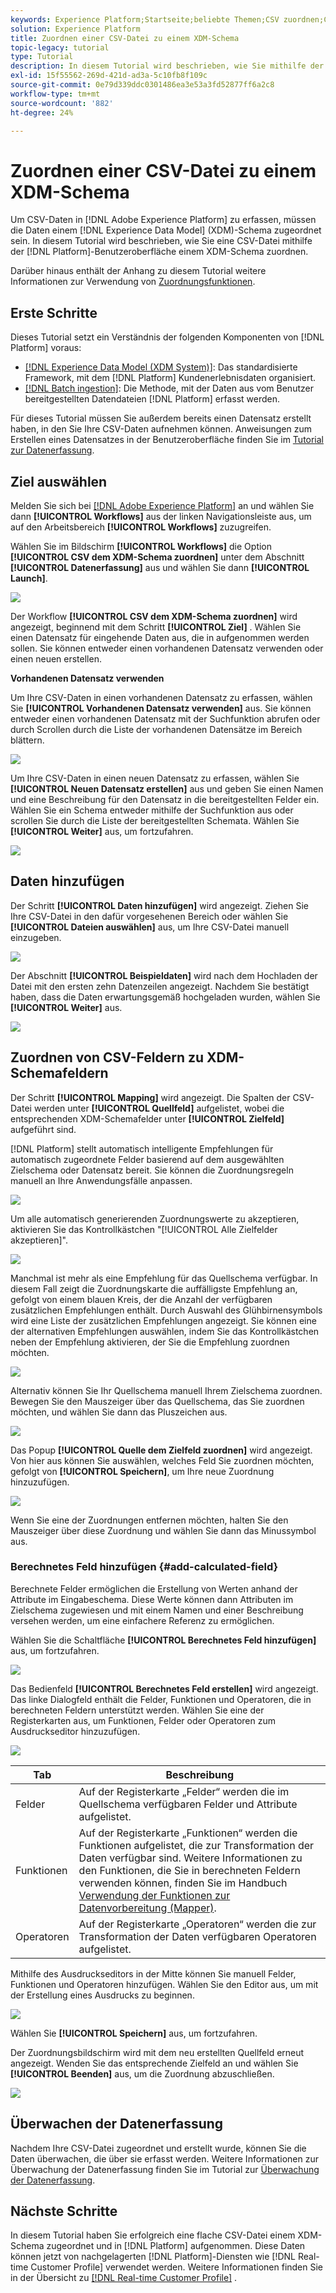 ```yaml
---
keywords: Experience Platform;Startseite;beliebte Themen;CSV zuordnen;CSV-Datei zuordnen;CSV-Datei xdm zuordnen;CSV xdm zuordnen;UI-Handbuch
solution: Experience Platform
title: Zuordnen einer CSV-Datei zu einem XDM-Schema
topic-legacy: tutorial
type: Tutorial
description: In diesem Tutorial wird beschrieben, wie Sie mithilfe der Adobe Experience Platform-Benutzeroberfläche eine CSV-Datei einem XDM-Schema zuordnen.
exl-id: 15f55562-269d-421d-ad3a-5c10fb8f109c
source-git-commit: 0e79d339ddc0301486ea3e53a3fd52877ff6a2c8
workflow-type: tm+mt
source-wordcount: '882'
ht-degree: 24%

---
```


# Zuordnen einer CSV-Datei zu einem XDM-Schema

Um CSV-Daten in [!DNL Adobe Experience Platform] zu erfassen, müssen die Daten einem [!DNL Experience Data Model] (XDM)-Schema zugeordnet sein. In diesem Tutorial wird beschrieben, wie Sie eine CSV-Datei mithilfe der [!DNL Platform]-Benutzeroberfläche einem XDM-Schema zuordnen.

Darüber hinaus enthält der Anhang zu diesem Tutorial weitere Informationen zur Verwendung von [Zuordnungsfunktionen](#mapping-functions).

## Erste Schritte

Dieses Tutorial setzt ein Verständnis der folgenden Komponenten von [!DNL Platform] voraus:

- [[!DNL Experience Data Model (XDM System)]](../../xdm/home.md): Das standardisierte Framework, mit dem [!DNL Platform] Kundenerlebnisdaten organisiert.
- [[!DNL Batch ingestion]](../batch-ingestion/overview.md): Die Methode, mit der Daten aus vom Benutzer bereitgestellten Datendateien  [!DNL Platform] erfasst werden.

Für dieses Tutorial müssen Sie außerdem bereits einen Datensatz erstellt haben, in den Sie Ihre CSV-Daten aufnehmen können. Anweisungen zum Erstellen eines Datensatzes in der Benutzeroberfläche finden Sie im [Tutorial zur Datenerfassung](./ingest-batch-data.md).

## Ziel auswählen

Melden Sie sich bei [[!DNL Adobe Experience Platform]](https://platform.adobe.com) an und wählen Sie dann **[!UICONTROL Workflows]** aus der linken Navigationsleiste aus, um auf den Arbeitsbereich **[!UICONTROL Workflows]** zuzugreifen.

Wählen Sie im Bildschirm **[!UICONTROL Workflows]** die Option **[!UICONTROL CSV dem XDM-Schema zuordnen]** unter dem Abschnitt **[!UICONTROL Datenerfassung]** aus und wählen Sie dann **[!UICONTROL Launch]**.

![](../images/tutorials/map-a-csv-file/workflows.png)

Der Workflow **[!UICONTROL CSV dem XDM-Schema zuordnen]** wird angezeigt, beginnend mit dem Schritt **[!UICONTROL Ziel]** . Wählen Sie einen Datensatz für eingehende Daten aus, die in aufgenommen werden sollen. Sie können entweder einen vorhandenen Datensatz verwenden oder einen neuen erstellen.

**Vorhandenen Datensatz verwenden**

Um Ihre CSV-Daten in einen vorhandenen Datensatz zu erfassen, wählen Sie **[!UICONTROL Vorhandenen Datensatz verwenden]** aus. Sie können entweder einen vorhandenen Datensatz mit der Suchfunktion abrufen oder durch Scrollen durch die Liste der vorhandenen Datensätze im Bereich blättern.

![](../images/tutorials/map-a-csv-file/use-existing-dataset.png)

Um Ihre CSV-Daten in einen neuen Datensatz zu erfassen, wählen Sie **[!UICONTROL Neuen Datensatz erstellen]** aus und geben Sie einen Namen und eine Beschreibung für den Datensatz in die bereitgestellten Felder ein. Wählen Sie ein Schema entweder mithilfe der Suchfunktion aus oder scrollen Sie durch die Liste der bereitgestellten Schemata. Wählen Sie **[!UICONTROL Weiter]** aus, um fortzufahren.

![](../images/tutorials/map-a-csv-file/create-new-dataset.png)

## Daten hinzufügen

Der Schritt **[!UICONTROL Daten hinzufügen]** wird angezeigt. Ziehen Sie Ihre CSV-Datei in den dafür vorgesehenen Bereich oder wählen Sie **[!UICONTROL Dateien auswählen]** aus, um Ihre CSV-Datei manuell einzugeben.

![](../images/tutorials/map-a-csv-file/add-data.png)

Der Abschnitt **[!UICONTROL Beispieldaten]** wird nach dem Hochladen der Datei mit den ersten zehn Datenzeilen angezeigt. Nachdem Sie bestätigt haben, dass die Daten erwartungsgemäß hochgeladen wurden, wählen Sie **[!UICONTROL Weiter]** aus.

![](../images/tutorials/map-a-csv-file/sample-data.png)

## Zuordnen von CSV-Feldern zu XDM-Schemafeldern

Der Schritt **[!UICONTROL Mapping]** wird angezeigt. Die Spalten der CSV-Datei werden unter **[!UICONTROL Quellfeld]** aufgelistet, wobei die entsprechenden XDM-Schemafelder unter **[!UICONTROL Zielfeld]** aufgeführt sind.

[!DNL Platform] stellt automatisch intelligente Empfehlungen für automatisch zugeordnete Felder basierend auf dem ausgewählten Zielschema oder Datensatz bereit. Sie können die Zuordnungsregeln manuell an Ihre Anwendungsfälle anpassen.

![](../images/tutorials/map-a-csv-file/mapping-with-suggestions.png)

Um alle automatisch generierenden Zuordnungswerte zu akzeptieren, aktivieren Sie das Kontrollkästchen &quot;[!UICONTROL Alle Zielfelder akzeptieren]&quot;.

![](../images/tutorials/map-a-csv-file/filled-mapping-with-suggestions.png)

Manchmal ist mehr als eine Empfehlung für das Quellschema verfügbar. In diesem Fall zeigt die Zuordnungskarte die auffälligste Empfehlung an, gefolgt von einem blauen Kreis, der die Anzahl der verfügbaren zusätzlichen Empfehlungen enthält. Durch Auswahl des Glühbirnensymbols wird eine Liste der zusätzlichen Empfehlungen angezeigt. Sie können eine der alternativen Empfehlungen auswählen, indem Sie das Kontrollkästchen neben der Empfehlung aktivieren, der Sie die Empfehlung zuordnen möchten.

![](../images/tutorials/map-a-csv-file/multiple-recommendations.png)

Alternativ können Sie Ihr Quellschema manuell Ihrem Zielschema zuordnen. Bewegen Sie den Mauszeiger über das Quellschema, das Sie zuordnen möchten, und wählen Sie dann das Pluszeichen aus.

![](../images/tutorials/map-a-csv-file/mapping-with-suggestions-and-buttons.png)

Das Popup **[!UICONTROL Quelle dem Zielfeld zuordnen]** wird angezeigt. Von hier aus können Sie auswählen, welches Feld Sie zuordnen möchten, gefolgt von **[!UICONTROL Speichern]**, um Ihre neue Zuordnung hinzuzufügen.

![](../images/tutorials/map-a-csv-file/manual-mapping.png)

Wenn Sie eine der Zuordnungen entfernen möchten, halten Sie den Mauszeiger über diese Zuordnung und wählen Sie dann das Minussymbol aus.

### Berechnetes Feld hinzufügen {#add-calculated-field}

Berechnete Felder ermöglichen die Erstellung von Werten anhand der Attribute im Eingabeschema. Diese Werte können dann Attributen im Zielschema zugewiesen und mit einem Namen und einer Beschreibung versehen werden, um eine einfachere Referenz zu ermöglichen.

Wählen Sie die Schaltfläche **[!UICONTROL Berechnetes Feld hinzufügen]** aus, um fortzufahren.

![](../images/tutorials/map-a-csv-file/add-calculated-field.png)

Das Bedienfeld **[!UICONTROL Berechnetes Feld erstellen]** wird angezeigt. Das linke Dialogfeld enthält die Felder, Funktionen und Operatoren, die in berechneten Feldern unterstützt werden. Wählen Sie eine der Registerkarten aus, um Funktionen, Felder oder Operatoren zum Ausdruckseditor hinzuzufügen.

![](../images/tutorials/map-a-csv-file/create-calculated-fields.png)

| Tab | Beschreibung |
| --------- | ----------- |
| Felder | Auf der Registerkarte „Felder“ werden die im Quellschema verfügbaren Felder und Attribute aufgelistet. |
| Funktionen | Auf der Registerkarte „Funktionen“ werden die Funktionen aufgelistet, die zur Transformation der Daten verfügbar sind. Weitere Informationen zu den Funktionen, die Sie in berechneten Feldern verwenden können, finden Sie im Handbuch [Verwendung der Funktionen zur Datenvorbereitung (Mapper)](../../data-prep/functions.md). |
| Operatoren | Auf der Registerkarte „Operatoren“ werden die zur Transformation der Daten verfügbaren Operatoren aufgelistet. |

Mithilfe des Ausdruckseditors in der Mitte können Sie manuell Felder, Funktionen und Operatoren hinzufügen. Wählen Sie den Editor aus, um mit der Erstellung eines Ausdrucks zu beginnen.

![](../images/tutorials/map-a-csv-file/create-calculated-field.png)

Wählen Sie **[!UICONTROL Speichern]** aus, um fortzufahren.

Der Zuordnungsbildschirm wird mit dem neu erstellten Quellfeld erneut angezeigt. Wenden Sie das entsprechende Zielfeld an und wählen Sie **[!UICONTROL Beenden]** aus, um die Zuordnung abzuschließen.

![](../images/tutorials/map-a-csv-file/new-calculated-field.png)

## Überwachen der Datenerfassung

Nachdem Ihre CSV-Datei zugeordnet und erstellt wurde, können Sie die Daten überwachen, die über sie erfasst werden. Weitere Informationen zur Überwachung der Datenerfassung finden Sie im Tutorial zur [Überwachung der Datenerfassung](../../ingestion/quality/monitor-data-ingestion.md).

## Nächste Schritte

In diesem Tutorial haben Sie erfolgreich eine flache CSV-Datei einem XDM-Schema zugeordnet und in [!DNL Platform] aufgenommen. Diese Daten können jetzt von nachgelagerten [!DNL Platform]-Diensten wie [!DNL Real-time Customer Profile] verwendet werden. Weitere Informationen finden Sie in der Übersicht zu [[!DNL Real-time Customer Profile]](../../profile/home.md) .
